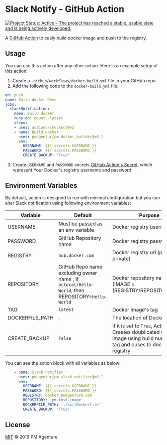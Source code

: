 # Slack Notify - GitHub Action
[![Project Status: Active – The project has reached a stable, usable state and is being actively developed.](https://www.repostatus.org/badges/latest/active.svg)](https://www.repostatus.org/#active)


A [GitHub Action](https://github.com/features/actions) to easly build docker image and push to the registry.

## Usage

You can use this action after any other action. Here is an example setup of this action:

1. Create a `.github/workflows/docker-build.yml` file in your GitHub repo.
2. Add the following code to the `docker-build.yml` file.

```yml
on: push
name: Build docker Demo
jobs:
  slackNotification:
    name: Build docker
    runs-on: ubuntu-latest
    steps:
    - uses: actions/checkout@v2
    - name: Build docker
      uses: pmagentur/pm_docker_builder@v0.1
      env:
        USERNAME: ${{ secrets.USERNAME }}
        PASSWORD: ${{ secrets.PASSWORD }}
        CREATE_BACKUP: "True"

```

3. Create `USERNAME` and `PASSWORD` secrets [GitHub Action's Secret](https://help.github.com/en/actions/configuring-and-managing-workflows/creating-and-storing-encrypted-secrets), which represent Your Docker's registry username and password

## Environment Variables

By default, action is designed to run with minimal configuration but you can alter Slack notification using following environment variables:

Variable       | Default                                               | Purpose
---------------|-------------------------------------------------------|---------------------------------------------------------------------------------------------------------------------------------------
USERNAME  | Must be passed as an env variable                     | Docker registry username
PASSWORD  | GitHub Repository name                      | Docker registry password
REGISTRY | `hub.docker.com`                                               | Docker registry url (public or private)
REPOSITORY     | GitHub Repo name excluding owner name , If `octocat/Hello-World`, then REPOSITORY=`Hello-World` | Docker repository name (IMAGE = (REGISTRY/REPOSITORY:TAG))
TAG    | `latest`                                         | Docker image's tag
DOCKERFILE_PATH  | `.`                    | The location of Dockerfile
CREATE_BACKUP    | `False`                                              | If it is set to `True`, Action Creates doublicated docker image using build number as a tag and puses to docker registry

You can see the action block with all variables as below:

```yml
    - name: Slack notifier
      uses: pmagentur/pm_slack_notifier@v0.1
      env:
        USERNAME: ${{ secrets.USERNAME }}
        PASSWORD: ${{ secrets.PASSWORD }}
        REGISTRY: docker.pmagenture.com
        REPOSITORY: 'pm-test-image'
        DOCKERFILE_PATH: './scr/Dockerfile'
        CREATE_BACKUP: 'True'
```

## License

[MIT](LICENSE) © 2019 PM Agenture
